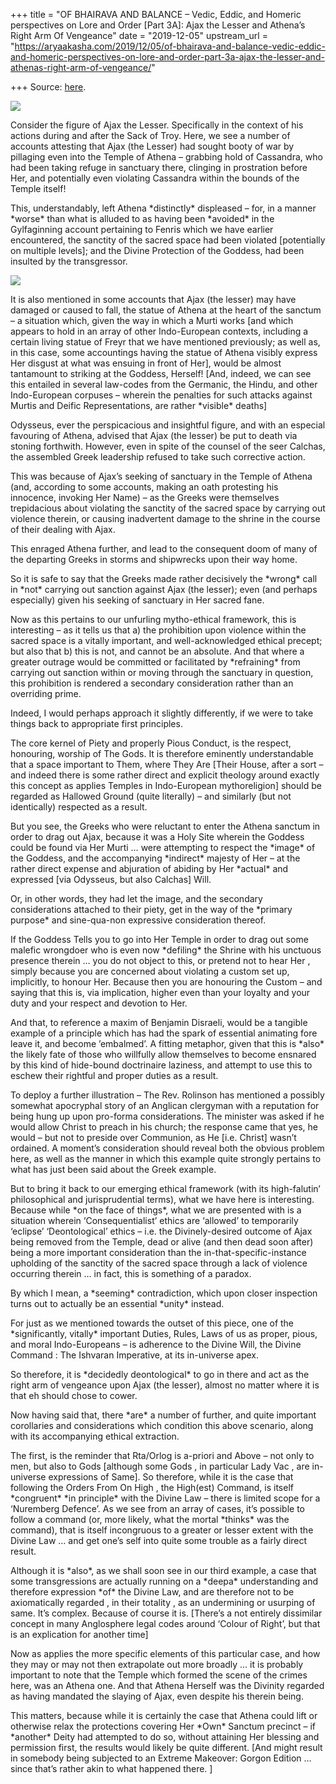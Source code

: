 +++
title = "OF BHAIRAVA AND BALANCE – Vedic, Eddic, and Homeric perspectives on Lore and Order [Part 3A]: Ajax the Lesser and Athena’s Right Arm Of Vengeance"
date = "2019-12-05"
upstream_url = "https://aryaakasha.com/2019/12/05/of-bhairava-and-balance-vedic-eddic-and-homeric-perspectives-on-lore-and-order-part-3a-ajax-the-lesser-and-athenas-right-arm-of-vengeance/"

+++
Source: [here](https://aryaakasha.com/2019/12/05/of-bhairava-and-balance-vedic-eddic-and-homeric-perspectives-on-lore-and-order-part-3a-ajax-the-lesser-and-athenas-right-arm-of-vengeance/).

![](https://aryaakasha.files.wordpress.com/2019/12/aias_und_kassandra_tischbein.jpg?w=763)

Consider the figure of Ajax the Lesser. Specifically in the context of
his actions during and after the Sack of Troy. Here, we see a number of
accounts attesting that Ajax (the Lesser) had sought booty of war by
pillaging even into the Temple of Athena – grabbing hold of Cassandra,
who had been taking refuge in sanctuary there, clinging in prostration
before Her, and potentially even violating Cassandra within the bounds
of the Temple itself!

This, understandably, left Athena \*distinctly\* displeased – for, in a
manner \*worse\* than what is alluded to as having been \*avoided\* in
the Gylfaginning account pertaining to Fenris which we have earlier
encountered, the sanctity of the sacred space had been violated
\[potentially on multiple levels\]; and the Divine Protection of the
Goddess, had been insulted by the transgressor.

![](https://aryaakasha.files.wordpress.com/2019/12/78566167_10162647445690574_4792977618783698944_n.jpg?w=448)

It is also mentioned in some accounts that Ajax (the lesser) may have
damaged or caused to fall, the statue of Athena at the heart of the
sanctum – a situation which, given the way in which a Murti works \[and
which appears to hold in an array of other Indo-European contexts,
including a certain living statue of Freyr that we have mentioned
previously; as well as, in this case, some accountings having the statue
of Athena visibly express Her disgust at what was ensuing in front of
Her\], would be almost tantamount to striking at the Goddess, Herself!
\[And, indeed, we can see this entailed in several law-codes from the
Germanic, the Hindu, and other Indo-European corpuses – wherein the
penalties for such attacks against Murtis and Deific Representations,
are rather \*visible\* deaths\]

Odysseus, ever the perspicacious and insightful figure, and with an
especial favouring of Athena, advised that Ajax (the lesser) be put to
death via stoning forthwith. However, even in spite of the counsel of
the seer Calchas, the assembled Greek leadership refused to take such
corrective action.

This was because of Ajax’s seeking of sanctuary in the Temple of Athena
(and, according to some accounts, making an oath protesting his
innocence, invoking Her Name) – as the Greeks were themselves
trepidacious about violating the sanctity of the sacred space by
carrying out violence therein, or causing inadvertent damage to the
shrine in the course of their dealing with Ajax.

This enraged Athena further, and lead to the consequent doom of many of
the departing Greeks in storms and shipwrecks upon their way home.

So it is safe to say that the Greeks made rather decisively the
\*wrong\* call in \*not\* carrying out sanction against Ajax (the
lesser); even (and perhaps especially) given his seeking of sanctuary in
Her sacred fane.

Now as this pertains to our unfurling mytho-ethical framework, this is
interesting – as it tells us that a) the prohibition upon violence
within the sacred space is a vitally important, and well-acknowledged
ethical precept; but also that b) this is not, and cannot be an
absolute. And that where a greater outrage would be committed or
facilitated by \*refraining\* from carrying out sanction within or
moving through the sanctuary in question, this prohibition is rendered a
secondary consideration rather than an overriding prime.

Indeed, I would perhaps approach it slightly differently, if we were to
take things back to appropriate first principles.

The core kernel of Piety and properly Pious Conduct, is the respect,
honouring, worship of The Gods. It is therefore eminently understandable
that a space important to Them, where They Are \[Their House, after a
sort – and indeed there is some rather direct and explicit theology
around exactly this concept as applies Temples in Indo-European
mythoreligion\] should be regarded as Hallowed Ground (quite literally)
– and similarly (but not identically) respected as a result.

But you see, the Greeks who were reluctant to enter the Athena sanctum
in order to drag out Ajax, because it was a Holy Site wherein the
Goddess could be found via Her Murti … were attempting to respect the
\*image\* of the Goddess, and the accompanying \*indirect\* majesty of
Her – at the rather direct expense and abjuration of abiding by Her
\*actual\* and expressed \[via Odysseus, but also Calchas\] Will.

Or, in other words, they had let the image, and the secondary
considerations attached to their piety, get in the way of the \*primary
purpose\* and sine-qua-non expressive consideration thereof.

If the Goddess Tells you to go into Her Temple in order to drag out some
malefic wrongdoer who is even now \*defiling\* the Shrine with his
unctuous presence therein … you do not object to this, or pretend not to
hear Her , simply because you are concerned about violating a custom set
up, implicitly, to honour Her. Because then you are honouring the Custom
– and saying that this is, via implication, higher even than your
loyalty and your duty and your respect and devotion to Her.

And that, to reference a maxim of Benjamin Disraeli, would be a tangible
example of a principle which has had the spark of essential animating
fore leave it, and become ’embalmed’. A fitting metaphor, given that
this is \*also\* the likely fate of those who willfully allow themselves
to become ensnared by this kind of hide-bound doctrinaire laziness, and
attempt to use this to eschew their rightful and proper duties as a
result.

To deploy a further illustration – The Rev. Rolinson has mentioned a
possibly somewhat apocryphal story of an Anglican clergyman with a
reputation for being hung up upon pro-forma considerations. The minister
was asked if he would allow Christ to preach in his church; the response
came that yes, he would – but not to preside over Communion, as He
\[i.e. Christ\] wasn’t ordained. A moment’s consideration should reveal
both the obvious problem here, as well as the manner in which this
example quite strongly pertains to what has just been said about the
Greek example.

But to bring it back to our emerging ethical framework (with its
high-falutin’ philosophical and jurisprudential terms), what we have
here is interesting. Because while \*on the face of things\*, what we
are presented with is a situation wherein ‘Consequentialist’ ethics are
‘allowed’ to temporarily ‘eclipse’ ‘Deontological’ ethics – i.e. the
Divinely-desired outcome of Ajax being removed from the Temple, dead or
alive (and then dead soon after) being a more important consideration
than the in-that-specific-instance upholding of the sanctity of the
sacred space through a lack of violence occurring therein … in fact,
this is something of a paradox.

By which I mean, a \*seeming\* contradiction, which upon closer
inspection turns out to actually be an essential \*unity\* instead.

For just as we mentioned towards the outset of this piece, one of the
\*significantly, vitally\* important Duties, Rules, Laws of us as
proper, pious, and moral Indo-Europeans – is adherence to the Divine
Will, the Divine Command : The Ishvaran Imperative, at its in-universe
apex.

So therefore, it is \*decidedly deontological\* to go in there and act
as the right arm of vengeance upon Ajax (the lesser), almost no matter
where it is that eh should chose to cower.

Now having said that, there \*are\* a number of further, and quite
important corollaries and considerations which condition this above
scenario, along with its accompanying ethical extraction.

The first, is the reminder that Rta/Orlog is a-priori and Above – not
only to men, but also to Gods \[although some Gods , in particular Lady
Vac , are in-universe expressions of Same\]. So therefore, while it is
the case that following the Orders From On High , the High(est) Command,
is itself \*congruent\* \*in principle\* with the Divine Law – there is
limited scope for a ‘Nuremberg Defence’. As we see from an array of
cases, it’s possible to follow a command (or, more likely, what the
mortal \*thinks\* was the command), that is itself incongruous to a
greater or lesser extent with the Divine Law … and get one’s self into
quite some trouble as a fairly direct result.

Although it is \*also\*, as we shall soon see in our third example, a
case that some transgressions are actually running on a \*deepa\*
understanding and therefore expression \*of\* the Divine Law, and are
therefore not to be axiomatically regarded , in their totality , as an
undermining or usurping of same. It’s complex. Because of course it is.
\[There’s a not entirely dissimilar concept in many Anglosphere legal
codes around ‘Colour of Right’, but that is an explication for another
time\]

Now as applies the more specific elements of this particular case, and
how they may or may not then extrapolate out more broadly … it is
probably important to note that the Temple which formed the scene of the
crimes here, was an Athena one. And that Athena Herself was the Divinity
regarded as having mandated the slaying of Ajax, even despite his
therein being.

This matters, because while it is certainly the case that Athena could
lift or otherwise relax the protections covering Her \*Own\* Sanctum
precinct – if \*another\* Deity had attempted to do so, without
attaining Her blessing and permission first, the results would likely be
quite different. \[And might result in somebody being subjected to an
Extreme Makeover: Gorgon Edition … since that’s rather akin to what
happened there. \]
